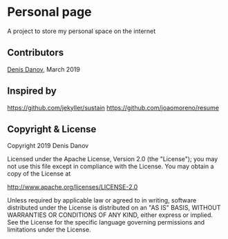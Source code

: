 # Personal page

A project to store my personal space on the internet

## Contributors

[Denis Danov](https://github.com/dndanoff), March 2019


## Inspired by

https://github.com/jekyller/sustain
https://github.com/joaomoreno/resume

## Copyright & License

Copyright 2019 Denis Danov

Licensed under the Apache License, Version 2.0 (the "License");
you may not use this file except in compliance with the License.
You may obtain a copy of the License at

   http://www.apache.org/licenses/LICENSE-2.0

Unless required by applicable law or agreed to in writing, software
distributed under the License is distributed on an "AS IS" BASIS,
WITHOUT WARRANTIES OR CONDITIONS OF ANY KIND, either express or implied.
See the License for the specific language governing permissions and
limitations under the License.
